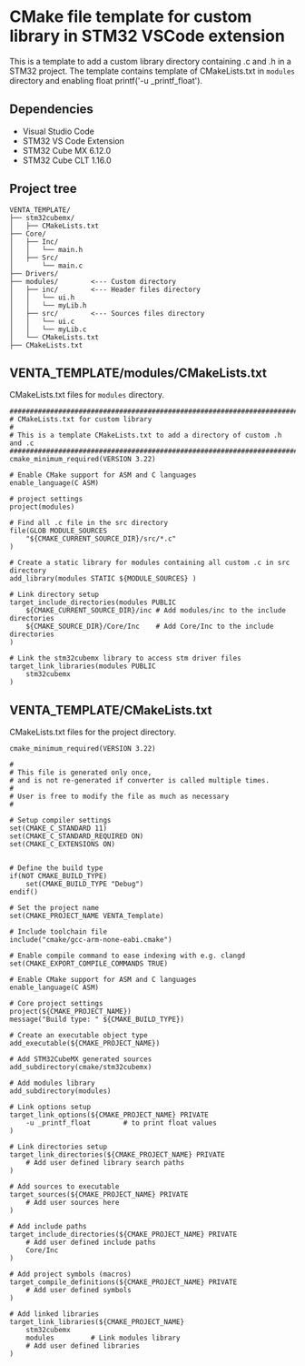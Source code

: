 # CMake file template for custom library in STM32 VSCode extension
This is a template to add a custom library directory containing .c and .h in a STM32 project.
The template contains template of CMakeLists.txt in `modules` directory and enabling float printf('-u _printf_float').

## Dependencies
- Visual Studio Code
- STM32 VS Code Extension
- STM32 Cube MX 6.12.0
- STM32 Cube CLT 1.16.0

## Project tree
```
VENTA_TEMPLATE/
├── stm32cubemx/
│   ├── CMakeLists.txt
├── Core/
│   ├── Inc/
│   │   └── main.h
│   ├── Src/
│       └── main.c
├── Drivers/
├── modules/        <--- Custom directory
│   ├── inc/        <--- Header files directory
│   │   └── ui.h
│   │   └── myLib.h
│   ├── src/        <--- Sources files directory
│   │   └── ui.c
│   │   └── myLib.c
│   └── CMakeLists.txt
├── CMakeLists.txt
```

## VENTA_TEMPLATE/modules/CMakeLists.txt
CMakeLists.txt files for `modules` directory.
```
###############################################################################
# CMakeLists.txt for custom library
#
# This is a template CMakeLists.txt to add a directory of custom .h and .c
###############################################################################
cmake_minimum_required(VERSION 3.22)

# Enable CMake support for ASM and C languages
enable_language(C ASM)

# project settings
project(modules)

# Find all .c file in the src directory
file(GLOB MODULE_SOURCES
    "${CMAKE_CURRENT_SOURCE_DIR}/src/*.c"
)

# Create a static library for modules containing all custom .c in src directory
add_library(modules STATIC ${MODULE_SOURCES} )

# Link directory setup
target_include_directories(modules PUBLIC
    ${CMAKE_CURRENT_SOURCE_DIR}/inc # Add modules/inc to the include directories
    ${CMAKE_SOURCE_DIR}/Core/Inc    # Add Core/Inc to the include directories
)

# Link the stm32cubemx library to access stm driver files
target_link_libraries(modules PUBLIC
    stm32cubemx
)
```
## VENTA_TEMPLATE/CMakeLists.txt
CMakeLists.txt files for the project directory.
```
cmake_minimum_required(VERSION 3.22)

#
# This file is generated only once,
# and is not re-generated if converter is called multiple times.
#
# User is free to modify the file as much as necessary
#

# Setup compiler settings
set(CMAKE_C_STANDARD 11)
set(CMAKE_C_STANDARD_REQUIRED ON)
set(CMAKE_C_EXTENSIONS ON)


# Define the build type
if(NOT CMAKE_BUILD_TYPE)
    set(CMAKE_BUILD_TYPE "Debug")
endif()

# Set the project name
set(CMAKE_PROJECT_NAME VENTA_Template)

# Include toolchain file
include("cmake/gcc-arm-none-eabi.cmake")

# Enable compile command to ease indexing with e.g. clangd
set(CMAKE_EXPORT_COMPILE_COMMANDS TRUE)

# Enable CMake support for ASM and C languages
enable_language(C ASM)

# Core project settings
project(${CMAKE_PROJECT_NAME})
message("Build type: " ${CMAKE_BUILD_TYPE})

# Create an executable object type
add_executable(${CMAKE_PROJECT_NAME})

# Add STM32CubeMX generated sources
add_subdirectory(cmake/stm32cubemx)

# Add modules library
add_subdirectory(modules)

# Link options setup
target_link_options(${CMAKE_PROJECT_NAME} PRIVATE
    -u _printf_float        # to print float values
)

# Link directories setup
target_link_directories(${CMAKE_PROJECT_NAME} PRIVATE
    # Add user defined library search paths
)

# Add sources to executable
target_sources(${CMAKE_PROJECT_NAME} PRIVATE
    # Add user sources here
)

# Add include paths
target_include_directories(${CMAKE_PROJECT_NAME} PRIVATE
    # Add user defined include paths
    Core/Inc
)

# Add project symbols (macros)
target_compile_definitions(${CMAKE_PROJECT_NAME} PRIVATE
    # Add user defined symbols
)

# Add linked libraries
target_link_libraries(${CMAKE_PROJECT_NAME}
    stm32cubemx
    modules         # Link modules library
    # Add user defined libraries
)

```
